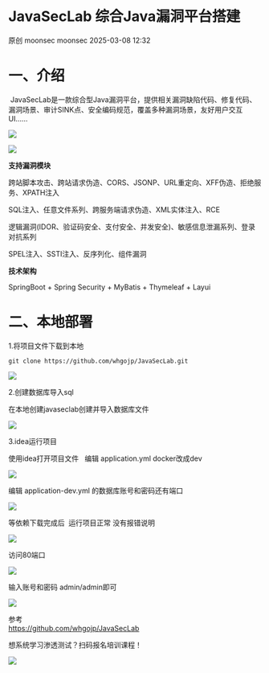 #  JavaSecLab 综合Java漏洞平台搭建   
原创 moonsec  moonsec   2025-03-08 12:32  
  
# 一、介绍  
  
 JavaSecLab是一款综合型Java漏洞平台，提供相关漏洞缺陷代码、修复代码、漏洞场景、审计SINK点、安全编码规范，覆盖多种漏洞场景，友好用户交互UI……  
  
  
![](https://mmbiz.qpic.cn/mmbiz_png/Jvbbfg0s6ABQhUyBWAEv8bZuIiaJf1ucwAZHItQiasXRRH2lvDvygsticc3zkNU57PUfWnTfjpicJ4fssq974ia2hDg/640?wx_fmt=png&from=appmsg "")  
  
![](https://mmbiz.qpic.cn/mmbiz_png/Jvbbfg0s6ABQhUyBWAEv8bZuIiaJf1ucwiaibuyQfyiaoOwJkJcw2ibFLiataJ78RwsuFI2uYBDic2XJRRLJqEBy2aCZA/640?wx_fmt=png&from=appmsg "")  
  
**支持漏洞模块**  
  
跨站脚本攻击、跨站请求伪造、CORS、JSONP、URL重定向、XFF伪造、拒绝服务、XPATH注入  
  
SQL注入、任意文件系列、跨服务端请求伪造、XML实体注入、RCE  
  
逻辑漏洞(IDOR、验证码安全、支付安全、并发安全)、敏感信息泄漏系列、登录对抗系列  
  
SPEL注入、SSTI注入、反序列化、组件漏洞  
  
**技术架构**  
  
SpringBoot + Spring Security + MyBatis + Thymeleaf + Layui  
# 二、本地部署   
  
1.将项目文件下载到本地  
```
git clone https://github.com/whgojp/JavaSecLab.git
```  
  
![](https://mmbiz.qpic.cn/mmbiz_jpg/Jvbbfg0s6ABQhUyBWAEv8bZuIiaJf1ucwMmxiaOAia6Cfo0xia3F8ZFfVsAPQ1nSvsYLORWn45gCCBibxQOMTenyFrg/640?wx_fmt=jpeg&from=appmsg "")  
  
  
2.创建数据库导入sql  
  
在本地创建javaseclab创建并导入数据库文件  
  
![](https://mmbiz.qpic.cn/mmbiz_jpg/Jvbbfg0s6ABQhUyBWAEv8bZuIiaJf1ucwHicXjByG9IL3upficswNgaamMgGbxzB5jlxPpLVDJia3eIQN0HSib04Ggg/640?wx_fmt=jpeg&from=appmsg "")  
  
3.idea运行项目  
  
使用idea打开项目文件   编辑 application.yml docker改成dev   
  
![](https://mmbiz.qpic.cn/mmbiz_jpg/Jvbbfg0s6ABQhUyBWAEv8bZuIiaJf1ucwUUh4zibzPoQMqgnL4qJGErnian09x1LpkeHlia4euAtrm6qVXEaApyRjQ/640?wx_fmt=jpeg&from=appmsg "")  
  
编辑 application-dev.yml 的数据库账号和密码还有端口  
  
![](https://mmbiz.qpic.cn/mmbiz_jpg/Jvbbfg0s6ABQhUyBWAEv8bZuIiaJf1ucwWibWl0hdwOmWt5Q54cSVee3hYjLicezqsO37m8ke6Y0oMFN64KKj2yWw/640?wx_fmt=jpeg&from=appmsg "")  
  
等依赖下载完成后  运行项目正常 没有报错说明  
  
![](https://mmbiz.qpic.cn/mmbiz_jpg/Jvbbfg0s6ABQhUyBWAEv8bZuIiaJf1ucwIZJel9fXTK7GnvicTA38nKfX7BOtSZweornNyIPcq4icZXTQNmuZWGTw/640?wx_fmt=jpeg&from=appmsg "")  
  
访问80端口   
  
![](https://mmbiz.qpic.cn/mmbiz_jpg/Jvbbfg0s6ABQhUyBWAEv8bZuIiaJf1ucwPn2iabrNBGT5CIAiaPNRicmibnkh3wnKf3DZibha1BbQY2Wyj93H959UH6w/640?wx_fmt=jpeg&from=appmsg "")  
  
输入账号和密码 admin/admin即可  
  
![](https://mmbiz.qpic.cn/mmbiz_jpg/Jvbbfg0s6ABQhUyBWAEv8bZuIiaJf1ucwmZoOmRsMUXLJs7QKTA378JibSick1sIkneyeOHaVYMloJICfYXicwT4xA/640?wx_fmt=jpeg&from=appmsg "")  
  
参考   
https://github.com/whgojp/JavaSecLab  
  
  
想系统学习渗透测试？扫码报名培训课程！  
  
![](https://mmbiz.qpic.cn/mmbiz_png/Jvbbfg0s6ABQhUyBWAEv8bZuIiaJf1ucwugEU8DptJpszyE6jUaEdz4Ok09ia1xmY3QWQgDE95stpS0qbdAn32rg/640?wx_fmt=png&from=appmsg "")  
  
  

